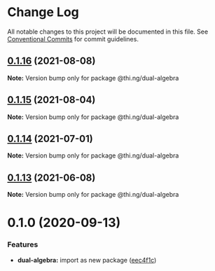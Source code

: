 # Change Log

All notable changes to this project will be documented in this file.
See [Conventional Commits](https://conventionalcommits.org) for commit guidelines.

## [0.1.16](https://github.com/thi-ng/umbrella/compare/@thi.ng/dual-algebra@0.1.15...@thi.ng/dual-algebra@0.1.16) (2021-08-08)

**Note:** Version bump only for package @thi.ng/dual-algebra





## [0.1.15](https://github.com/thi-ng/umbrella/compare/@thi.ng/dual-algebra@0.1.14...@thi.ng/dual-algebra@0.1.15) (2021-08-04)

**Note:** Version bump only for package @thi.ng/dual-algebra





## [0.1.14](https://github.com/thi-ng/umbrella/compare/@thi.ng/dual-algebra@0.1.13...@thi.ng/dual-algebra@0.1.14) (2021-07-01)

**Note:** Version bump only for package @thi.ng/dual-algebra





## [0.1.13](https://github.com/thi-ng/umbrella/compare/@thi.ng/dual-algebra@0.1.12...@thi.ng/dual-algebra@0.1.13) (2021-06-08)

**Note:** Version bump only for package @thi.ng/dual-algebra





# 0.1.0 (2020-09-13)


### Features

* **dual-algebra:** import as new package ([eec4f1c](https://github.com/thi-ng/umbrella/commit/eec4f1c588b194711477e5b992206840657d140f))
